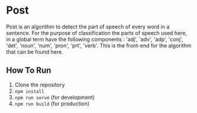 # Post

Post is an algorithm to detect the part of speech of every word in a sentence. For the purpose of classification the parts of speech used here, in a global term have the following components : 'adj', 'adv', 'adp', 'conj', 'det', 'noun', 'num', 'pron', 'prt', 'verb'. This is the front-end for the algorithm that can be found here.


## How To Run
1. Clone the repository
2. `npm install`
3. `npm run serve` (for development)
4. `npm run build` (for production)
